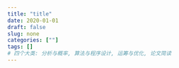 ```yaml
---
title: "title"
date: 2020-01-01
draft: false
slug: none
categories: [""]
tags: []
# 四个大类: 分析与概率, 算法与程序设计, 运筹与优化, 论文简读
---
```


